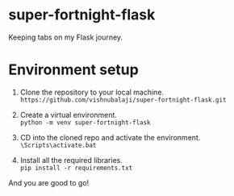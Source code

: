 # super-fortnight-flask
Keeping tabs on my Flask journey.

# **Environment setup**
1. Clone the repository to your local machine. <br>
`https://github.com/vishnubalaji/super-fortnight-flask.git`

2. Create a virtual environment. <br>
`python -m venv super-fortnight-flask`

3. CD into the cloned repo and activate the environment. <br>
`\Scripts\activate.bat`

4. Install all the required libraries. <br>
`pip install -r requirements.txt`

And you are good to go!
